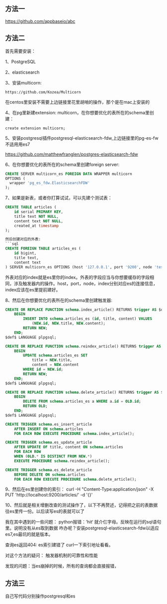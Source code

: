 ## 方法一

https://github.com/appbaseio/abc

## 方法二

首先需要安装：

1、PostgreSQL

2、elasticsearch

3、安装multicorn:

`https://github.com/Kozea/Multicorn`

在centos里安装不需要上边链接里花里胡哨的操作，那个是在mac上安装的

4、在pg里新建extension: multicorn，在你想要优化的表所在的schema里创建：

`create extension multicorn;`

5、安装postgresql插件postgresql-elasticsearch-fdw,上边链接里的pg-es-fw不适用用es7

https://github.com/matthewfranglen/postgres-elasticsearch-fdw

6、在你想要优化的表所在的schema里创建foreign server:
```sql
CREATE SERVER multicorn_es FOREIGN DATA WRAPPER multicorn
OPTIONS (
  wrapper 'pg_es_fdw.ElasticsearchFDW'
);
```
7、如果是新表，或者你打算试试，可以先建个测试表：
```sql
CREATE TABLE articles (
    id serial PRIMARY KEY,
    title text NOT NULL,
    content text NOT NULL,
    created_at timestamp
);

然后创建对应的外表:
```sql
CREATE FOREIGN TABLE articles_es (
    id bigint,
    title text,
    content text
) SERVER multicorn_es OPTIONS (host '127.0.0.1', port '9200', node 'test', index 'articles');
```
外表对应的index就是es里你的index。外表的字段应当与你想要缓存的字段相同，涉及触发器内的操作。host，port，node，index分别对应es的连接信息，index应该在es里提前建好。

8、然后在你想要优化的表所在的schema里创建触发器:


```sql
CREATE OR REPLACE FUNCTION schema.index_article() RETURNS trigger AS $def$
    BEGIN
        INSERT INTO schema.articles_es (id, title, content) VALUES
            (NEW.id, NEW.title, NEW.content);
        RETURN NEW;
    END;
$def$ LANGUAGE plpgsql;

CREATE OR REPLACE FUNCTION schema.reindex_article() RETURNS trigger AS $def$
    BEGIN
        UPDATE schema.articles_es SET
            title = NEW.title,
            content = NEW.content
        WHERE id = NEW.id;
        RETURN NEW;
    END;
$def$ LANGUAGE plpgsql;

CREATE OR REPLACE FUNCTION schema.delete_article() RETURNS trigger AS $def$
    BEGIN
        DELETE FROM schema.articles_es a WHERE a.id = OLD.id;
        RETURN OLD;
    END;
$def$ LANGUAGE plpgsql;

CREATE TRIGGER schema.es_insert_article
    AFTER INSERT ON schema.articles
    FOR EACH ROW EXECUTE PROCEDURE schema.index_article();

CREATE TRIGGER schema.es_update_article
    AFTER UPDATE OF title, content ON schema.articles
    FOR EACH ROW
    WHEN (OLD.* IS DISTINCT FROM NEW.*)
    EXECUTE PROCEDURE schema.reindex_article();

CREATE TRIGGER schema.es_delete_article
    BEFORE DELETE ON schema.articles
    FOR EACH ROW EXECUTE PROCEDURE schema.delete_article();
```
9、然后在es里创建你的索引：
curl -H "Content-Type:application/json" -X PUT 'http://localhost:9200/articles/' -d '{}'

10、然后就是相关增删改查的测试操作了，以下不再赘述，记得把之前的表数据往es里传一份。以后读写es的表就可以了

我在其中遇到的一些问题：
python报错：’hit‘
就介仨字母。反映在运行的sql语句里。说明没有从es取到数据
咋办呢？安装postgresql-elasticsearch-fdw以适应es7,es最坑的就是版本。

查询es返回404:
es索引建错了 curl一下索引地址看看。

对这个方法的疑问：
触发器机制的可靠性和性能

发现的问题：当es崩掉的时候，所有的查询都会直接报错，

## 方法三

自己写代码分别操作postgresql和es
